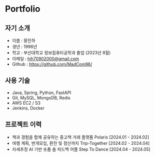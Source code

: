 # Portfolio

## 자기 소개

* 이름 : 황진하
* 생년 : 1996년
* 학교 : 부산대학교 정보컴퓨터공학과 졸업 (2023년 8월)
* 이메일 : hjh70902000@gmail.com
* Github : https://github.com/MadCom96/

## 사용 기술

* Java, Spring, Python, FastAPI
* Git, MySQL, MongoDB, Redis
* AWS EC2 / S3
* Jenkins, Docker

## 프로젝트 이력

* 책과 경험을 함께 공유하는 중고책 거래 플랫폼 Polaris [2024.01 - 2024.02]
* 여행 계획, 번개모임, 환전 및 정산까지 Trip-Together [2024.02 - 2024.04]
* 자세추정 AI 기반 숏폼 춤 피드백 어플 Step To Dance [2024.04 - 2024.05]